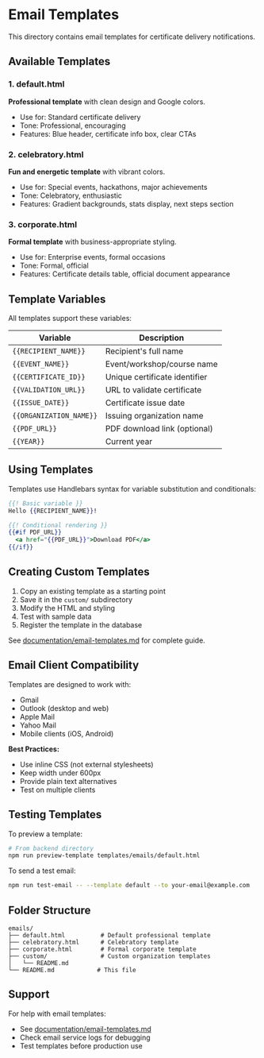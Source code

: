 # Email Templates

This directory contains email templates for certificate delivery notifications.

## Available Templates

### 1. default.html
**Professional template** with clean design and Google colors.
- Use for: Standard certificate delivery
- Tone: Professional, encouraging
- Features: Blue header, certificate info box, clear CTAs

### 2. celebratory.html
**Fun and energetic template** with vibrant colors.
- Use for: Special events, hackathons, major achievements
- Tone: Celebratory, enthusiastic
- Features: Gradient backgrounds, stats display, next steps section

### 3. corporate.html
**Formal template** with business-appropriate styling.
- Use for: Enterprise events, formal occasions
- Tone: Formal, official
- Features: Certificate details table, official document appearance

## Template Variables

All templates support these variables:

| Variable | Description |
|----------|-------------|
| `{{RECIPIENT_NAME}}` | Recipient's full name |
| `{{EVENT_NAME}}` | Event/workshop/course name |
| `{{CERTIFICATE_ID}}` | Unique certificate identifier |
| `{{VALIDATION_URL}}` | URL to validate certificate |
| `{{ISSUE_DATE}}` | Certificate issue date |
| `{{ORGANIZATION_NAME}}` | Issuing organization name |
| `{{PDF_URL}}` | PDF download link (optional) |
| `{{YEAR}}` | Current year |

## Using Templates

Templates use Handlebars syntax for variable substitution and conditionals:

```handlebars
{{! Basic variable }}
Hello {{RECIPIENT_NAME}}!

{{! Conditional rendering }}
{{#if PDF_URL}}
  <a href="{{PDF_URL}}">Download PDF</a>
{{/if}}
```

## Creating Custom Templates

1. Copy an existing template as a starting point
2. Save it in the `custom/` subdirectory
3. Modify the HTML and styling
4. Test with sample data
5. Register the template in the database

See [documentation/email-templates.md](../../documentation/email-templates.md) for complete guide.

## Email Client Compatibility

Templates are designed to work with:
- Gmail
- Outlook (desktop and web)
- Apple Mail
- Yahoo Mail
- Mobile clients (iOS, Android)

**Best Practices:**
- Use inline CSS (not external stylesheets)
- Keep width under 600px
- Provide plain text alternatives
- Test on multiple clients

## Testing Templates

To preview a template:

```bash
# From backend directory
npm run preview-template templates/emails/default.html
```

To send a test email:

```bash
npm run test-email -- --template default --to your-email@example.com
```

## Folder Structure

```
emails/
├── default.html          # Default professional template
├── celebratory.html      # Celebratory template
├── corporate.html        # Formal corporate template
├── custom/               # Custom organization templates
│   └── README.md
└── README.md            # This file
```

## Support

For help with email templates:
- See [documentation/email-templates.md](../../documentation/email-templates.md)
- Check email service logs for debugging
- Test templates before production use
